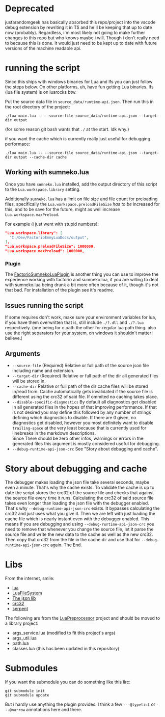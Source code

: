 
# Deprecated

justarandomgeek has basically absorbed this repo/project into the vscode debug extension
by rewriting it in TS and he'll be keeping that up to date now (probably). Regardless, i'm
most likely not going to make further changes to this repo but who knows maybe i will. Though
i don't really need to because this is done. It would just need to be kept up to date with future
versions of the machine readable api.

# running the script

Since this ships with windows binaries for Lua and lfs you can just follow the steps below.
On other platforms, uh, have fun getting Lua binaries. lfs (lua file system) is on luarocks btw.

Put the source data file in `source_data/runtime-api.json`.
Then run this in the root directory of the project:
```
./lua main.lua -- --source-file source_data/runtime-api.json --target-dir output
```
(for some reason git bash wants that `./` at the start. Idk why.)

if you want the cache which is currently really just useful for debugging performace:
```
./lua main.lua -- --source-file source_data/runtime-api.json --target-dir output --cache-dir cache
```

## Working with sumneko.lua

Once you have `sumneko.lua` installed, add the output directory of this script to the `Lua.workspace.library` setting.

Additionally `sumneko.lua` has a limit on file size and file count for preloading files,
specifically the `Lua.workspace.preloadFileSize` _has to be_ increased for this, and to be save for the future,
might as well increase `Lua.workspace.maxPreload`.

For example (i just went with stupid numbers):
```json
"Lua.workspace.library": [
  "C:/Dev/FactorioEmmyLuaDocs/output",
],
"Lua.workspace.preloadFileSize": 1000000,
"Lua.workspace.maxPreload": 1000000,
```

### Plugin

The [FactorioSumnekoLuaPlugin](https://github.com/JanSharp/FactorioSumnekoLuaPlugin) is another thing you can use to improve
the experience working with factorio and sumneko.lua, if you are willing to deal with sumneko.lua being drunk a bit more often because of it,
though it's not that bad. For installation of the plugin see it's readme.

## Issues running the script

If some requires don't work, make sure your environment variables for lua,
if you have them overwritten that is, still include `./?.dll` and `./?.lua` respectively.
(one being for c path the other for regular lua path thing. also use the right separators
for your system, on windows it shouldn't matter i believe.)

## Arguments

- `--source-file` (Required) Relative or full path of the source json file including name and extension.
- `--target-dir` (Required) Relative or full path of the dir all generated files will be stored in.
- `--cache-dir` Relative or full path of the dir cache files will be stored in/read from. Cache automatically gets invalidated if the source file is different using the crc32 of said file. If ommited no caching takes place.
- `--disable-specific-diagnostics` By default all diagnostics get disabled in all generated files in the hopes of that improving performance. If that is not desired you may define this followed by any number of strings defining which diagnostics to disable. If there are 0 given, no diagnostics get disabled, however you most definitely want to disable `trailing-space` at the very least because that is currently used for linebreaks in the markdown descriptions.\
  Since There should be zero other infos, warnings or errors in the generated files this argument is mostly considered useful for debugging.
- `--debug-runtime-api-json-crc` See "Story about debugging and cache".

# Story about debugging and cache

The debugger makes loading the json file take several seconds, maybe even a minute.
That's why the cache exists.
To validate the cache is up to date the script stores the crc32 of the source file
and checks that against the source file every time it runs.
Calculating the crc32 of said source file takes even longer than loading the json file
with the debugger enabled.
That's why `--debug-runtime-api-json-crc` exists. It bypasses calculating the crc32 and just
uses what you give it.
Then we are left with just loading the cache file which is nearly instant even with
the debugger enabled.
This means if you are debugging and using `--debug-runtime-api-json-crc` you need to remove
that whenever you change the source file, let it parse the source file and write the
new data to the cache as well as the new crc32. Then copy that crc32 from the file in
the cache dir and use that for `--debug-runtime-api-json-crc` again.
The End.

# Libs

From the internet, smile:
- [lua](http://www.lua.org/)
- [LuaFileSystem](https://keplerproject.github.io/luafilesystem/)
- [The json lib](https://github.com/rxi/json.lua)
- [crc32](https://gist.github.com/SafeteeWoW/080e784e5ebfda42cad486c58e6d26e4)
- [serpent](https://github.com/pkulchenko/serpent)

The following are from the [LuaPreprocessor](https://github.com/JanSharp/FactorioLuaPreprocessor) project and should be moved to a library project:
- args_service.lua (modified to fit this project's args)
- args_util.lua
- path.lua
- classes.lua (this has been updated in this repository)

# Submodules

If you want the submodule you can do something like this iirc:
```
git submodule init
git submodule update
```
But i hardly use anything the plugin provides. I think a few `---@typelist` or `---@narrow` annotations here and there.
